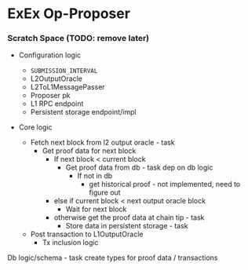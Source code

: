 # ExEx Op-Proposer

### Scratch Space (TODO: remove later)
- Configuration logic 
  - `SUBMISSION_INTERVAL`
  - L2OutputOracle
  - L2ToL1MessagePasser
  - Proposer pk
  - L1 RPC endpoint
  - Persistent storage endpoint/impl

- Core logic
  - Fetch next block from l2 output oracle - task
    - Get proof data for next block
      - If next block < current block
        - Get proof data from db - task dep on db logic
          - If not in db 
            - get historical proof - not implemented, need to figure out
      - else if current block < next output oracle block
        - Wait for next block
      - otherwise get the proof data at chain tip - task
        -  Store data in persistent storage - task 
  - Post transaction to L1OutputOracle
    - Tx inclusion logic


Db logic/schema - task
create types for proof data / transactions